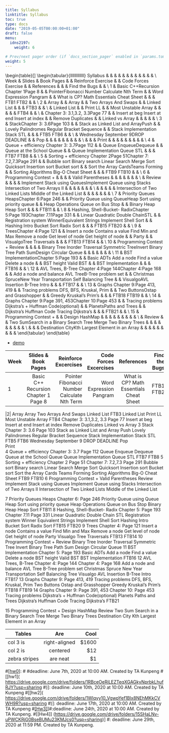 ```yaml
---
title: Syllabus
linktitle: Syllabus
toc: true
type: docs
date: "2019-05-05T00:00:00+01:00"
draft: false
menu:
  idns2197:
    weight: 6

# Prev/next pager order (if `docs_section_pager` enabled in `params.toml`)
weight: 5
---
```


\begin{table}[]
\begin{tabular}{lllllllllllll}
Syllabus &                                                                    &  &                                                                                                    &  &                                                                                              &  &                                            &  &  &               &  &  \\
Week     & Slides \& Book Pages                                               &  & Reinforce Exercise                                                                                 &  & Code Forces Exercise                                                                         &  & References                                 &  &  & Find the Bugs &  &  \\
1        & Basic C++Recursion Chapter 1Page 8                                 &  & PointerFibonacci Number Calculate Nth Term                                                         &  & Word Expression Pangram                                                                      &  & What is CP? Math Essentials Cheat Sheet    &  &  & FTB1 FTB2     &  &  \\
2        & Array                                                              &  & Array                                                                                              &  & Two Arrays And Swaps                                                                         &  & Linked List                                &  &  & FTB3          &  &  \\
         & Linked List                                                        &  & Print LL                                                                                           &  & Most Unstable Array                                                                          &  &                                            &  &  & FTB4          &  &  \\
         & Chapter 3: 3.1,3.2, 3.3Page 77                                     &  & Insert at beg Insert at end Insert at index                                                        &  & Remove Duplicates                                                                            &  & Linked vs Array                            &  &  &               &  &  \\
3        & StackChapter 3: 3.6Page 103                                        &  & Stack as Linked List and ArrayPush                                                                 &  & Lovely Palindromes Regular Bracket Sequence                                                  &  & Stack Implementation Stack STL             &  &  & FTB5 FTB6     &  &  \\
         & Wednesday September 9DROP DEADLINE                                 &  & Pop                                                                                                &  &                                                                                              &  &                                            &  &  &               &  &  \\
         &                                                                    &  & Print                                                                                              &  &                                                                                              &  &                                            &  &  &               &  &  \\
4        & Queue + efficiency Chapter 3: 3.7Page 112                          &  & Queue EnqueueDequeue                                                                               &  & Queue at the School Queue                                                                    &  & Queue Implementation Queue STL             &  &  & FTB7 FTB8     &  &  \\
5        & Sorting + efficiency Chapter 2Page 51Chapter 7: 7.2,7.3Page 291    &  & Bubble sort Binary search Linear Search Merge Sort Quicksort Insertion sort Bucket sort            &  & Sort the Array CardsTeams Forming                                                            &  & Sorting Algorithms Big-O Cheat Sheet       &  &  & FTB9 FTB10    &  &  \\
6        & Programming Contest +                                              &  &                                                                                                    &  & Valid Parentheses                                                                            &  &                                            &  &  &               &  &  \\
         & Review                                                             &  &                                                                                                    &  & Implement Stack using QueuesImplement Queue using Stacks Intersection of Two Arrays II       &  &                                            &  &  &               &  &  \\
         &                                                                    &  &                                                                                                    &  & Intersection of Two Linked Lists Middle of the Linked List                                   &  &                                            &  &  &               &  &  \\
7        & Priority Queues HeapsChapter 6:Page 246                            &  & Priority Queue using QueueHeap Sort using priority queue                                           &  & Heap Operations Queue on Bus Stop                                                            &  & Binary Heap Heap Sort                      &  &  & FTB11         &  &  \\
8        & Hashing, Shell-Bucket- RadixChapter 5:Page 193Chapter 7.11Page 331 &  & Linear Quadratic Double ChainSTL                                                                   &  & Registration system WinnerEquivalent Strings Implement Shell Sort                            &  & Hashing Intro Bucket Sort Radix Sort       &  &  & FTB15 FTB20   &  &  \\
9        & TreesChapter 4:Page 121                                            &  & Insert a node Contains a value Find Min and Max Remove a node Get level of node Get height of node &  & Party                                                                                        &  & VisualgoTree Traversals                    &  &  & FTB13 FTB14   &  &  \\
10       & Programming Contest + Review                                       &  &                                                                                                    &  & Binary Tree Inorder Traversal Symmetric TreeInvert Binary Tree Path SumDesign Circular Queue &  &                                            &  &  &               &  &  \\
11       & BST ImplementationChapter 5:Page 193                               &  & Basic ADTs Add a node Find a value Delete a node                                                   &  & BST height Valid BST                                                                         &  & BST Implementation                         &  &  & FTB16         &  &  \\
12       & AVL Trees, B-Tree Chapter 4:Page 144Chapter 4:Page 168             &  & Add a node and balance AVL TreeB-Tree problem set                                                  &  & Christmas SpruceNew Year Transportation Self Balancing Tree                                  &  & VisualgoAVL Insertion B-Tree Intro         &  &  & FTB17         &  &  \\
13       & Graphs Chapter 9:Page 413, 419                                     &  & Tracing problems DFS, BFS, Kruskal, Prim                                                           &  & Two ButtonsOstap and Grasshopper                                                             &  & Greedy Kruskal’s Prim’s                    &  &  & FTB18 FTB19   &  &  \\
14       & Graphs Chapter 9:Page 391, 453Chapter 10:Page 453                  &  & Tracing problems Dijkstra’s + Huffman Code(optional)                                               &  & PlanetsPaths and Trees                                                                       &  & Dijkstra’s Huffman Code Tracing Dijkstra’s &  &  & FTB21         &  &  \\
15       & Programming Contest +                                              &  & Design HashMap                                                                                     &  &                                                                                              &  &                                            &  &  &               &  &  \\
         & Review                                                             &  & Two SumSearch in a Binary Search Tree Merge Two Binary Trees                                       &  &                                                                                              &  &                                            &  &  &               &  &  \\
         &                                                                    &  & Destination CityKth Largest Element in an Array                                                    &  &                                                                                              &  &                                            &  &  &               &  & 
\end{tabular}
\end{table}



*   [demo](https://drive.google.com/drive/folders/1vNe7CJFRd-VJX-Kr8GXQjGSKdT2nk-xE?usp=sharing)

   
| Week       | Slides & Book Pages          | Reinforce Excercises | Code Forces Excercises   | References         | Find the Bugs |
| ------------- |:-------------:| -----:| -------------: |:-------------:| -----:|
|1|	Basic C++ Recursion Chapter 1 Page 8|	Pointer Fibonacci Number Calculate Nth Term|	Word Expression Pangram|What is CP? Math Essentials Cheat Sheet|FTB1 FTB2|

|2|	Array	Array	Two Arrays And Swaps	Linked List	FTB3
	Linked List	Print LL	Most Unstable Array		FTB4
	Chapter 3: 3.1,3.2, 3.3
Page 77	Insert at beg Insert at end Insert at index	Remove Duplicates	Linked vs Array	
3	Stack
Chapter 3: 3.6
Page 103	Stack as Linked List and Array
Push	Lovely Palindromes Regular Bracket Sequence	Stack Implementation Stack STL	FTB5 FTB6
	Wednesday September 9
DROP DEADLINE	Pop			
		Print			
4	Queue + efficiency Chapter 3: 3.7
Page 112	Queue Enqueue
Dequeue	Queue at the School Queue	Queue Implementation Queue STL	FTB7 FTB8
5	Sorting + efficiency Chapter 2
Page 51
Chapter 7: 7.2,7.3
Page 291	Bubble sort Binary search Linear Search Merge Sort Quicksort Insertion sort Bucket sort	Sort the Array Cards
Teams Forming	Sorting Algorithms Big-O Cheat Sheet	FTB9 FTB10
6	Programming Contest +		Valid Parentheses
	Review		Implement Stack using Queues
Implement Queue using Stacks Intersection of Two Arrays II
			Intersection of Two Linked Lists Middle of the Linked List
 
7	Priority Queues Heaps
Chapter 6:
Page 246	Priority Queue using Queue
Heap Sort using priority queue	Heap Operations Queue on Bus Stop	Binary Heap Heap Sort	FTB11
8	Hashing, Shell-Bucket- Radix
Chapter 5:
Page 193
Chapter 7.11
Page 331	Linear Quadratic Double Chain
STL	Registration system Winner
Equivalent Strings Implement Shell Sort	Hashing Intro Bucket Sort Radix Sort	FTB15 FTB20
9	Trees
Chapter 4:
Page 121	Insert a node Contains a value Find Min and Max Remove a node Get level of node Get height of node	Party	Visualgo
Tree Traversals	FTB13 FTB14
10	Programming Contest + Review		Binary Tree Inorder Traversal Symmetric Tree
Invert Binary Tree Path Sum
Design Circular Queue
11	BST Implementation
Chapter 5:
Page 193	Basic ADTs Add a node Find a value Delete a node	BST height Valid BST	BST Implementation	FTB16
12	AVL Trees, B-Tree Chapter 4:
Page 144
Chapter 4:
Page 168	Add a node and balance AVL Tree
B-Tree problem set	Christmas Spruce
New Year Transportation Self Balancing Tree	Visualgo
AVL Insertion B-Tree Intro	FTB17
13	Graphs Chapter 9:
Page 413, 419	Tracing problems DFS, BFS, Kruskal, Prim	Two Buttons
Ostap and Grasshopper	Greedy Kruskal’s Prim’s	FTB18 FTB19
14	Graphs Chapter 9:
Page 391, 453
Chapter 10:
Page 453	Tracing problems Dijkstra’s + Huffman Code(optional)	Planets
Paths and Trees	Dijkstra’s Huffman Code Tracing Dijkstra’s	FTB21
 
15	Programming Contest +	Design HashMap
	Review	Two Sum
Search in a Binary Search Tree Merge Two Binary Trees
		Destination City
Kth Largest Element in an Array

| Tables        | Are           | Cool  |
| ------------- |:-------------:| -----:|
| col 3 is      | right-aligned | $1600 |
| col 2 is      | centered      |   $12 |
| zebra stripes | are neat      |    $1 |

#[[hw0](https://drive.google.com/drive/folders/1q-afGZwV89f3rAGW4WZR1Gxzts8Uns1v?usp=sharing)]:  # #deadline: June 7th, 2020 at 10:00 AM. Created by TA Kunpeng
#[[hw1]( https://drive.google.com/drive/folders/1RBceOeRiLEZTeqXGAGkyNprbkLhufRJY?usp=sharing
#)]: deadline: June 10th, 2020 at 10:00 AM. Created by TA Kunpeng
 #[[hw2]( https://drive.google.com/drive/folders/1Wlqyy10_VgwpYef1Blx8NEhMKkCVWH9R?usp=sharing
#)]: deadline: June 17th, 2020 at 10:00 AM. Created by TA Kunpeng
#[[Hw3]](https://drive.google.com/drive/folders/1bKDDy7m7zTaW5ap_9V2CWd4LEXnegEqf?usp=sharing)]#:deadline: June 24th, 2020 at 10:00 AM. Created by TA Kunpeng.
#[[Hw4]] (https://drive.google.com/drive/folders/15SHaLNv-uPWCKRjG0BseBUMu23KMJcs0?usp=sharing)]
#: deadline: June 29th, 2020 at 11:59 PM. Created by TA Kunpeng.